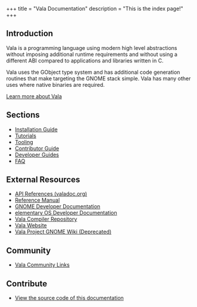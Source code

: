 +++
title = "Vala Documentation"
description = "This is the index page!"
+++

## Introduction

Vala is a programming language using modern high level abstractions
without imposing additional runtime requirements and without using a
different ABI compared to applications and libraries written in C.

Vala uses the GObject type system and has additional code generation
routines that make targeting the GNOME stack simple. Vala has many other
uses where native binaries are required.

[Learn more about Vala](about)

## Sections

-   [Installation Guide](installation-guide)
-   [Tutorials](tutorials)
-   [Tooling](tooling)
-   [Contributor Guide](contributor-guide)
-   [Developer Guides](developer-guides)
-   [FAQ](faq)

## External Resources

-   [API References (valadoc.org)](https://valadoc.org)
-   [Reference
    Manual](https://gnome.pages.gitlab.gnome.org/vala/manual/index.html)
-   [GNOME Developer
    Documentation](https://developer.gnome.org/documentation/)
-   [elementary OS Developer
    Documentation](https://docs.elementary.io/develop)
-   [Vala Compiler Repository](https://gitlab.gnome.org/GNOME/vala)
-   [Vala Website](https://vala.dev)
-   [Vala Project GNOME Wiki
    (Deprecated)](https://wiki.gnome.org/Projects/Vala)

## Community

-   [Vala Community Links](https://vala.dev/#community)

## Contribute

-   [View the source code of this
    documentation](https://github.com/vala-lang/vala-docs)
